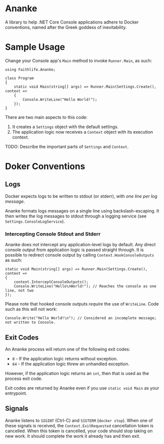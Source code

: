 # Ananke
A library to help .NET Core Console applications adhere to Docker conventions, named after the Greek goddess of inevitability.

# Sample Usage

Change your Console app's `Main` method to invoke `Runner.Main`, as such:

```
using Faithlife.Ananke;

class Program
{
	static void Main(string[] args) => Runner.Main(Settings.Create(), context =>
	{
		Console.WriteLine("Hello World!");
	});
}
```

There are two main aspects to this code:

1. It creates a `Settings` object with the default settings.
1. The application logic now receives a `Context` object with its execution context.

TODO: Describe the important parts of `Settings` and `Context`.

# Doker Conventions

## Logs

Docker expects logs to be written to stdout (or stderr), with *one line per log message*.

Ananke formats logs messages on a single line using backslash-escaping. It then writes the log messages to stdout through a logging service (see `Settings.ConsoleLogService`).

### Intercepting Console Stdout and Stderr

Ananke does *not* intercept any application-level logs by default. Any direct console output from application logic is passed straight through. It is possible to redirect console output by calling `Context.HookConsoleOutputs` as such:

```
static void Main(string[] args) => Runner.Main(Settings.Create(), context =>
{
	context.InterceptConsoleOutputs();
	Console.WriteLine("Hello\nWorld!"); // Reaches the console as one line, not two
});
```

Please note that hooked console outputs *require* the use of `WriteLine`. Code such as this will not work:

```
Console.Write("Hello World!\n"); // Considered an incomplete message; not written to Console.
```

## Exit Codes

An Ananke process will return one of the following exit codes:

* `0` - If the application logic returns without exception.
* `64` - If the application logic threw an unhandled exception.

However, if the application logic returns an `int`, then that is used as the process exit code.

Exit codes are returned by Ananke even if you use `static void Main` as your entrypoint.

## Signals

Ananke listens to `SIGINT` (Ctrl-C) and `SIGTERM` (`docker stop`). When one of these signals is received, the `Context.ExitRequested` cancellation token is cancelled. When this token is cancelled, your code should stop taking on new work. It should complete the work it already has and then exit.
